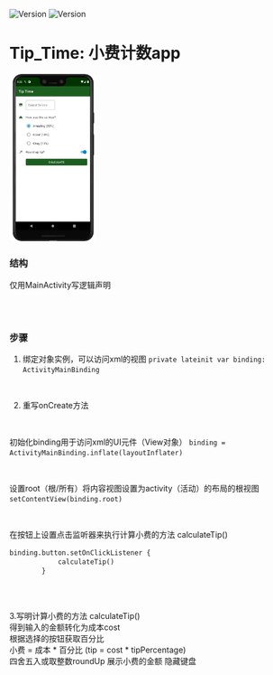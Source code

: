 ![Version](https://img.shields.io/badge/version-1.0.1-yellow)
![Version](https://img.shields.io/badge/milestones-2-brightgreen)


# Tip_Time: 小费计数app

<img src="app/src/main/res/picture/01.jpeg" width="30.5%" height="30.5%">

<br>

### 结构
仅用MainActivity写逻辑声明

<br>
<br>

### 步骤
1. 绑定对象实例，可以访问xml的视图
`private lateinit var binding: ActivityMainBinding`

<br>

2. 重写onCreate方法

<br>

初始化binding用于访问xml的UI元件（View对象）
`binding = ActivityMainBinding.inflate(layoutInflater)`

<br>

设置root（根/所有）将内容视图设置为activity（活动）的布局的根视图
`setContentView(binding.root)`

<br>

在按钮上设置点击监听器来执行计算小费的方法 calculateTip()
```
binding.button.setOnClickListener {
            calculateTip()
        }
```
<br>
<br>

3.写明计算小费的方法 calculateTip()  
得到输入的金额转化为成本cost  
根据选择的按钮获取百分比  
小费 = 成本 * 百分比 (tip = cost * tipPercentage)  
四舍五入或取整数roundUp
展示小费的金额
隐藏键盘
